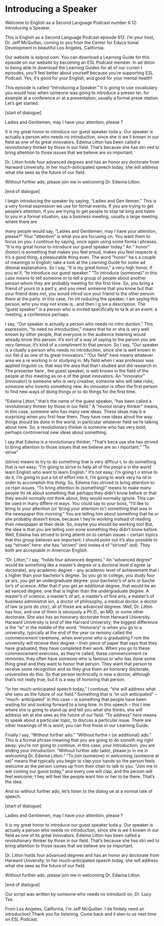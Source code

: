 # Introducing a Speaker

Welcome to English as a Second Language Podcast number 6 12: Introducing a Speaker.

This is English as a Second Language Podcast episode 612.  I’m your host, Dr. Jeff McQuillan, coming to you from the Center for Educa tional Development in beautiful Los Angeles, California.

Our website is eslpod.com.  You can download a Learning Guide for this episode on our website by becoming an ESL Podcast member.  In ad dition to being able to download the Learning Guides for all of our curren t episodes, you’ll feel better about yourself because you’re supporting ESL Podcast.  Yes,  it’s good for your English, and good for your mental health!

This episode is called “Introducing a Speaker.”  It is going to use vocabulary you would hear when someone was going to introduce a presen ter, for example at a conference or at a presentation, usually a formal prese ntation.  Let’s get started.

[start of dialogue]

Ladies and Gentlemen, may I have your attention, please ?

It is my great honor to introduce our guest speaker toda y.  Our speaker is actually a person who needs no introduction, since she is we ll known in our field as one of its great innovators.  Edwina Litton has been  called a revolutionary thinker by those in our field.  That’s because she has stri ved to bring attention to those issues that we believe are so important.

Dr. Litton holds four advanced degrees and has an honor ary doctorate from Harward University.  In her much-anticipated speech today, she will address what she sees as the future of our field.

Without further ado, please join me in welcoming Dr. Edwina Litton.

[end of dialogue]

I begin introducing the speaker by saying, “Ladies and Gen tlemen.”  This is a very formal expression we use for formal events.  If you are  trying to get people’s attention, if you are trying to get people to stop tal king and listen to you in a formal situation, say a business meeting, usually a large  meeting where there are

 many people would say, “Ladies and Gentlemen, may I have  your attention, please?”  Your “attention” is what you are focusing on.  You want them to focus on you.  I continue by saying, once again using some forma l phrases, “It is my great honor to introduce our guest speaker today.”  An “ honor” (honor) is something that makes you feel proud, makes you feel respecte d; it’s a good thing, a pleasurable thing even.  The word “honor” ha s a couple of meanings in English; take a look at the Learning Guide for some ad ditional explanations.  So I say, “It is my great honor,” a very high honor, if you wi ll, “to introduce our guest speaker.”  “To introduce (someone)” in this case means to tell someone or to tell a group of people about another person whom they are probably meeting for the first time.  So, you bring a friend of yours to a part y, and you meet someone that you know but that your friend does not, you would introd uce your friend to the other person there at the party.  In this case, I’m int roducing the speaker; I am saying this person, who you may not know is...and then I g ive a description.  The “guest speaker” is a person who is invited specifically to ta lk at an event: a meeting, a conference perhaps.

I say, “Our speaker is actually a person who needs no intro duction.”  This expression, “to need no introduction,” means that he or she is very well known by other people, that everyone in the audience listening would already know this person.  It’s sort of a way of saying to the person you are very famous; it’s kind of a compliment to that person.  So I say, “Our speaker is a ctually a person who needs no introduction, since she is well known in our fiel d as one of its great innovators.”  “Our field” here means whatever area we a re working in or studying in.  My field when I was professor was applied linguisti cs; that was the area that that I studied and did research in.  The presenter here , the guest speaker, is well known in the field of the people at this meeting as on e of the great innovators. An “innovator” (innovator) is someone who is very creative,  someone who will take risks, someone who invents something new.  An innovator  is often the first person to find new ways of doing things or to do things for the first time.

“Edwina Litton,” that’s the name of the guest speaker,  “has been called a revolutionary thinker by those in our field.”  A “revolut ionary thinker” means, in this case, someone who has many new ideas.  These ideas may b e surprising when you first hear them.  They have new ideas about the way things should be done in the world, in particular whatever field we’re  talking about here.  So, a revolutionary thinker is someone who has very bold, perhaps controversial new ideas about something.

I say that Edwina is a revolutionary thinker, “That’s beca use she has strived to bring attention to those issues that we believe are so i mportant.”  “To strive”

 (strive) means to try to do something that is very difficul t, to do something that is not easy: “I’m going to strive to help all of the peopl e in the world learn English who want to learn English.”  It’s not easy; I’m going t o strive to do it, I’m going to put a lot of effort into it, I’m going to work very ha rd in order to accomplish this thing.  So, Edwina has strived to bring attention to ce rtain issues.  “To bring attention to (something)” means to make many people thi nk about something that perhaps they didn’t know before or that they would normally not think about, they would normally ignore.  This can be used in many differe nt ways.  You could say to your boss, “I’d like to bring to your attention (or ‘bring your attention to’) something that was in the newspaper this morning.”  You  are telling him about something that he or she probably doesn’t know, because t hey’re working instead of reading their newspaper at their desk.  So, maybe you should be working too!  But, the idea is that you are telling som eone something they didn’t know before.  Well, Edwina has strived to bring attenti on to certain issues – certain topics that this group believes are important.  I should point out it’s also possible to say “striven” here: she has “striven” (en) instea d of “strived” (ed). They both are acceptable in American English.

“Dr. Litton,” I say, “holds four advanced degrees.”  An  “advanced degree” would be something like a master’s degree or a doctoral level d egree (a doctorate), any academic degree – any academic level of achievement that i s higher than your bachelor’s degree.  So you go to college, you study four ye ars, you get an undergraduate degree: your bachelor’s of arts or bache lor’s of science.  After that if you get an additional degree, that would be an ad vanced degree, one that is higher than the undergraduate degree.  A master’s of science, a master’s of art, a master’s of fine arts, a master’s of business administrat ion, a doctor of philosophy, a medical doctor, a doctor of law (a juris do ctor), all of these are advanced degrees.  Well, Dr. Litton has four, and one of them is obviously a Ph.D., an MD, or some other doctorate.  She also has an  honorary doctorate from Harward University.  Harward University is kind of like  Harvard University; the biggest difference is the “w” in the middle of the  word.  “Honorary” is when you go to a university, typically at the end of the year ce remony called the commencement ceremony, when everyone who is graduating f rom the university will receive their degree – their piece of paper that  says that they have graduated, they have completed their work.  When you go  to these commencement exercises, as they’re called, these commencement ce remonies, they often have someone who is famous or who has done some thing great and they want to honor that person.  They want that person to receive some recognition and so they give them an honorary doctorate, universities do this.  So that person technically is now a doctor, although that’s not really true, but it is a way of honoring that person.

 “In her much-anticipated speech today,” I continue, “she will address what she sees as the future of our field.”  Something that is “m uch anticipated” – “much- anticipated” in this case – is something that people have  been waiting for and looking forward to a long time.  In this speech – this t ime where she is going to stand up and tell you what she thinks, she will address wh at she sees as the future of our field.  “To address” here means to speak about a particular topic, to discuss a particular issue.  There are other meanings of th is word; you can find those in our Learning Guide.

Finally I say, “Without further ado.”  “Without furthe r (or additional) ado.”  This is a formal phrase meaning that you are going to do someth ing right away; you’re not going to continue, in this case, your introduction; you are ending your introduction.  “Without further ado (ado), please jo in me in welcoming Dr. Edwina Litton.”  “To join (someone) in welcoming (someone el se)” means that typically you begin to clap your hands so the person feels welcome as the person comes up from their chair to talk to you.  “Join me in wel coming our guest today,” and every one will clap, and the person will feel welcome; t hey will feel like people want him or her to be there.  That’s the idea.

And so without further ado, let’s listen to the dialog ue at a normal rate of speech.

[start of dialogue]

Ladies and Gentlemen, may I have your attention, please ?

It is my great honor to introduce our guest speaker toda y.  Our speaker is actually a person who needs no introduction, since she is we ll known in our field as one of its great innovators.  Edwina Litton has been  called a revolutionary thinker by those in our field.  That’s because she has stri ved to bring attention to those issues that we believe are so important.

Dr. Litton holds four advanced degrees and has an honor ary doctorate from Harward University.  In her much-anticipated speech today, she will address what she sees as the future of our field.

Without further ado, please join me in welcoming Dr. Edwina Litton.

[end of dialogue]

Our script was written by someone who needs no introducti on, Dr. Lucy Tse.

 From Los Angeles, California, I’m Jeff McQuillan.  I de finitely need an introduction!  Thank you for listening.  Come back and li sten to us next time on ESL Podcast.



